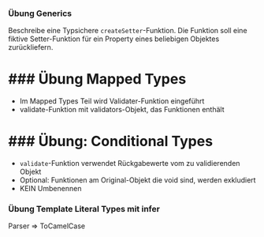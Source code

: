 ### Übung Generics

Beschreibe eine Typsichere `createSetter`-Funktion. Die Funktion soll eine fiktive Setter-Funktion für ein Property eines
beliebigen Objektes zurückliefern.

# ### Übung Mapped Types

- Im Mapped Types Teil wird Validater-Funktion eingeführt
- validate-Funktion mit validators-Objekt, das Funktionen enthält

# ### Übung: Conditional Types

- `validate`-Funktion verwendet Rückgabewerte vom zu validierenden Objekt
- Optional: Funktionen am Original-Objekt die void sind, werden exkludiert
- KEIN Umbenennen

### Übung Template Literal Types mit infer

Parser => ToCamelCase
